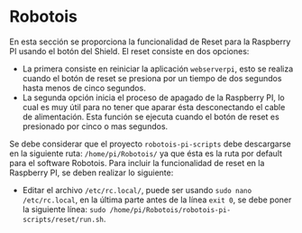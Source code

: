 # Robotois

En esta sección se proporciona la funcionalidad de Reset para la Raspberry PI usando el botón del Shield. El reset consiste en dos opciones:

  * La primera consiste en reiniciar la aplicación ```webserverpi```, esto se realiza cuando el botón de reset se presiona por un tiempo de dos segundos hasta menos de cinco segundos.
  * La segunda opción inicia el proceso de apagado de la Raspberry PI, lo cual es muy útil para no tener que aparar ésta desconectando el cable de alimentación. Esta función se ejecuta cuando el botón de reset es presionado por cinco o mas segundos.

Se debe considerar que el proyecto ```robotois-pi-scripts``` debe descargarse en la siguiente ruta: ```/home/pi/Robotois/``` ya que ésta es la ruta por default para el software Robotois. Para incluir la funcionalidad de reset en la Raspberry PI, se deben realizar lo siguiente:

  * Editar el archivo ```/etc/rc.local/```, puede ser usando ```sudo nano /etc/rc.local```, en la última parte antes de la línea ```exit 0```, se debe poner la siguiente línea: ```sudo /home/pi/Robotois/robotois-pi-scripts/reset/run.sh```.
